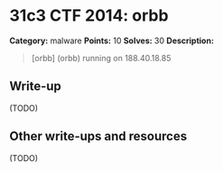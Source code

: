 # 31c3 CTF 2014: orbb

**Category:** malware
**Points:** 10
**Solves:** 30
**Description:**

> [orbb] (orbb) running on 188.40.18.85

## Write-up

(TODO)

## Other write-ups and resources

(TODO)
